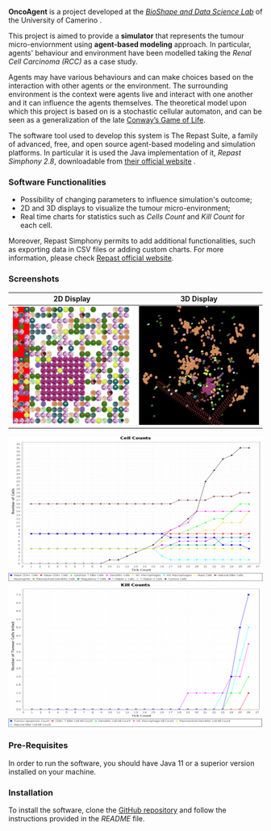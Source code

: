 **OncoAgent** is a project developed at the [*BioShape and Data Science Lab*](http://www.emanuelamerelli.eu/bigdata/doku.php?id=start) of the University of Camerino . 

This project is aimed to provide a **simulator** that represents the tumour micro-enviornment using **agent-based modeling** approach. In particular, agents' behaviour and environment have been modelled taking the *Renal Cell Carcinoma (RCC)* as a case study.  

Agents may have various behaviours and can make choices based on the interaction with other agents or the environment. The surrounding environment is the context were agents live and interact with one another and it can influence the agents themselves. The theoretical model upon which this project is based on is a stochastic cellular automaton, and can be seen as a generalization of the late [Conway’s Game of Life](https://en.wikipedia.org/wiki/Conway%27s_Game_of_Life).

The software tool used to develop this system is The Repast Suite, a family of advanced, free, and open source agent-based modeling and simulation platforms. In particular it is used the Java implementation of it, *Repast Simphony 2.8*, downloadable from [their official website](https://repast.github.io/) .

### Software Functionalities

* Possibility of changing parameters to influence simulation's outcome;
* 2D and 3D displays to visualize the tumour micro-environment;
* Real time charts for statistics such as _Cells Count_ and _Kill Count_ for each cell.

Moreover, Repast Simphony permits to add additional functionalities, such as exporting data in CSV files or adding custom charts. For more information, please check [Repast official website](https://repast.github.io/).

### Screenshots

2D Display             |  3D Display
:-------------------------:|:-------------------------:
![2d](2d.png)  |  ![3d](3d.png)


![cell_count](cell_count.png)
![kill_count](kill_count.png)

### Pre-Requisites

In order to run the software, you should have Java 11 or a superior version installed on your machine.

### Installation

To install the software, clone the [GitHub repository](https://github.com/BioShape-and-Data-Science-Lab/OncoAgent) and follow the instructions provided in the *README* file.